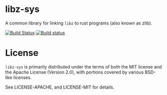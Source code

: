 # libz-sys

A common library for linking `libz` to rust programs (also known as zlib).

[![Build Status](https://travis-ci.org/alexcrichton/libz-sys.svg?branch=master)](https://travis-ci.org/alexcrichton/libz-sys)
[![Build status](https://ci.appveyor.com/api/projects/status/et3ae5mgpbokh9g9?svg=true)](https://ci.appveyor.com/project/alexcrichton/libz-sys)

# License

`libz-sys` is primarily distributed under the terms of both the MIT license and
the Apache License (Version 2.0), with portions covered by various BSD-like
licenses.

See LICENSE-APACHE, and LICENSE-MIT for details.

